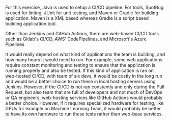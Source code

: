 For this exercise, Java is used to setup a CI/CD pipeline. For tools, SpotBug is used for linting, JUnit for unit testing, and Maven or Gradle for building application. Maven is a XML based whereas Gradle is a script based building application tool.

Other than Jenkins and GitHub Actions, there are web-based CI/CD tools such as Gitlab's CI/CD, AWS' CodePipelines, and Microsoft's Azure Pipelines

It would really depend on what kind of applications the team is building, and how many hours it would need to run. For example, some web applications require constant monitoring and testing to ensure that the application is running properly and also be tested. If this kind of application is ran on web-hosted CI/CD, with team of six devs, it would be costly in the long run and would be a better choice to run these in local hosting servers using Jenkins. However, if the CI/CD is not ran constantly and only during the Pull Request, but also team that are full of developers and not much of DevOps or QA engineers, web-hosting services like GitHub Actions would probably a better choice. However, if it requires specialized hardware for testing, like GPUs for example on Machine Learning Team, it would probably be better to have its own hardware to run these tests rather than web-base services.
